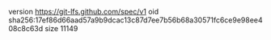 version https://git-lfs.github.com/spec/v1
oid sha256:17ef86d66aad57a9b9dcac13c87d7ee7b56b68a30571fc6ce9e98ee408c8c63d
size 11149
